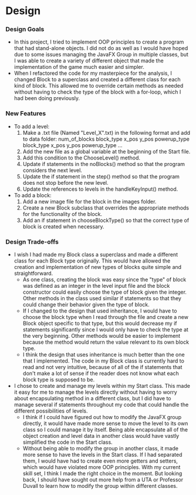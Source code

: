 
Design
===================

### Design Goals

* In this project, I tried to implement OOP principles to create a program that had stand-alone objects. I did not do as well as I would have hoped due to some issues managing the JavaFX Group in multiple classes, but I was able to create a variety of different object that made the implementation of the game much easier and simpler.
* When I refactored the code for my masterpiece for the analysis, I changed Block to a superclass and created a different class for each kind of block. This allowed me to override certain methods as needed without having to check the type of the block with a for-loop, which I had been doing previously.

### New Features
* To add a level:
	1. Make a .txt file (Named "Level_X".txt) in the following format and add to data folder:
		 num_of_blocks
		 block_type x_pos y_pos powerup_type
		 block_type x_pos y_pos powerup_type
		 ...
	2. Add the new file as a global variable at the beginning of the Start file. 
	3. Add this condition to the ChooseLevel() method. 
	4. Update if statements in the noBlocks() method so that the program considers the next level. 
	5. Update the if statement in the step() method so that the program does not stop before the new level. 
	6. Update the references to levels in the handleKeyInput() method.
* To add a block: 
	1. Add a new image file for the block in the images folder.
	2. Create a new Block subclass that overrides the appropriate methods for the functionality of the block.
	3. Add an if statement in chooseBlockType() so that the correct type of block is created when necessary.

### Design Trade-offs
* I wish I had made my Block class a superclass and made a different class for each Block type originally. This would have allowed the creation and implementation of new types of blocks quite simple and straightforward. 
	* As one class, creating the block was easy since the "type" of block was defined as an integer in the level input file and the block constructor could easily choose the type of block given the integer. Other methods in the class used similar if statements so that they could change their behavior given the type of block.
	* If I changed to the design that used inheritance, I would have to choose the block type when I read through the file and create a new Block object specific to that type, but this would decrease my if statements significantly since I would only have to check the type at the very beginning. Other methods would be easier to implement because the method would return the value relevant to its own block type.
	* I think the design that uses inheritance is much better than the one that I implemented. The code in my Block class is currently hard to read and not very intuitive, because of all of the if statements that don't make a lot of sense if the reader does not know what each block type is supposed to be. 
* I chose to create and manage my levels within my Start class. This made it easy for me to manage the levels directly without having to worry about encapsulating method in a different class, but I did have to manage several if statements throughout my code that could handle the different possibilities of levels. 
	* I think if I could have figured out how to modify the JavaFX group directly, it would have made more sense to move the level to its own class so I could manage it by itself.	Being able encapsulate all of the object creation and level data in another class would have vastly simplified the code in the Start class.
	* Without being able to modify the group in another class, it made more sense to have the levels in the Start class. If I had separated them, I would have had to create even more getters and setters, which would have violated more OOP principles. With my current skill set, I think I made the right choice in the moment. But looking back, I should have sought out more help from a UTA or Professor Duvall to learn how to modify the group within different classes.

